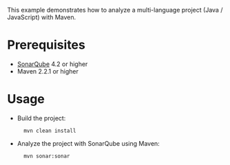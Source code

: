 This example demonstrates how to analyze a multi-language project (Java / JavaScript) with Maven.

Prerequisites
=============
* [SonarQube](http://www.sonarsource.org/downloads/) 4.2 or higher
* Maven 2.2.1 or higher

Usage
=====
* Build the project:

        mvn clean install

* Analyze the project with SonarQube using Maven:

        mvn sonar:sonar
